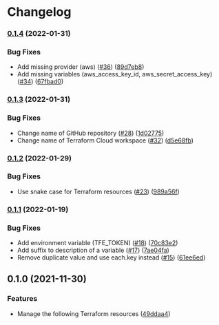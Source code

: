 # Changelog

### [0.1.4](https://github.com/dhoppeIT/terraform-tfe-config/compare/v0.1.3...v0.1.4) (2022-01-31)


### Bug Fixes

* Add missing provider (aws) ([#36](https://github.com/dhoppeIT/terraform-tfe-config/issues/36)) ([89d7eb8](https://github.com/dhoppeIT/terraform-tfe-config/commit/89d7eb8c3e8588c4cd3d44e1f6355c564b4b0151))
* Add missing variables (aws_access_key_id, aws_secret_access_key) ([#34](https://github.com/dhoppeIT/terraform-tfe-config/issues/34)) ([67fbad0](https://github.com/dhoppeIT/terraform-tfe-config/commit/67fbad07174e688dd5091eaf321221d9a8adbb88))

### [0.1.3](https://github.com/dhoppeIT/terraform-tfe-config/compare/v0.1.2...v0.1.3) (2022-01-31)


### Bug Fixes

* Change name of GitHub repository ([#28](https://github.com/dhoppeIT/terraform-tfe-config/issues/28)) ([1d02775](https://github.com/dhoppeIT/terraform-tfe-config/commit/1d027752007cb74784449143c474c43f30e1b96c))
* Change name of Terraform Cloud workspace ([#32](https://github.com/dhoppeIT/terraform-tfe-config/issues/32)) ([d5e68fb](https://github.com/dhoppeIT/terraform-tfe-config/commit/d5e68fb06a5462eb9cae15b8df1897836ae20c7c))

### [0.1.2](https://github.com/dhoppeIT/terraform-tfe-config/compare/v0.1.1...v0.1.2) (2022-01-29)


### Bug Fixes

* Use snake case for Terraform resources ([#23](https://github.com/dhoppeIT/terraform-tfe-config/issues/23)) ([989a56f](https://github.com/dhoppeIT/terraform-tfe-config/commit/989a56fc5c704124432dfc3663265f2379c6552b))

### [0.1.1](https://github.com/dhoppeIT/terraform-tfe-config/compare/v0.1.0...v0.1.1) (2022-01-19)


### Bug Fixes

* Add environment variable (TFE_TOKEN) ([#18](https://github.com/dhoppeIT/terraform-tfe-config/issues/18)) ([70c83e2](https://github.com/dhoppeIT/terraform-tfe-config/commit/70c83e2843b9af10260cc453edf4f2063ea97d04))
* Add suffix to description of a variable ([#17](https://github.com/dhoppeIT/terraform-tfe-config/issues/17)) ([7ae04fa](https://github.com/dhoppeIT/terraform-tfe-config/commit/7ae04fa498a41a9ac515aafd3f815978fb2dfb86))
* Remove duplicate value and use each.key instead ([#15](https://github.com/dhoppeIT/terraform-tfe-config/issues/15)) ([61ee6ed](https://github.com/dhoppeIT/terraform-tfe-config/commit/61ee6edd6a54be054120bebd308774dad14e5b7a))

## 0.1.0 (2021-11-30)


### Features

* Manage the following Terraform resources ([49ddaa4](https://www.github.com/dhoppeIT/terraform-tfe-config/commit/49ddaa4426232371880b92454adbb4971a0042e0))
